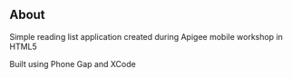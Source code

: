 About 
----

Simple reading list application created during Apigee mobile workshop in HTML5

Built using Phone Gap and XCode